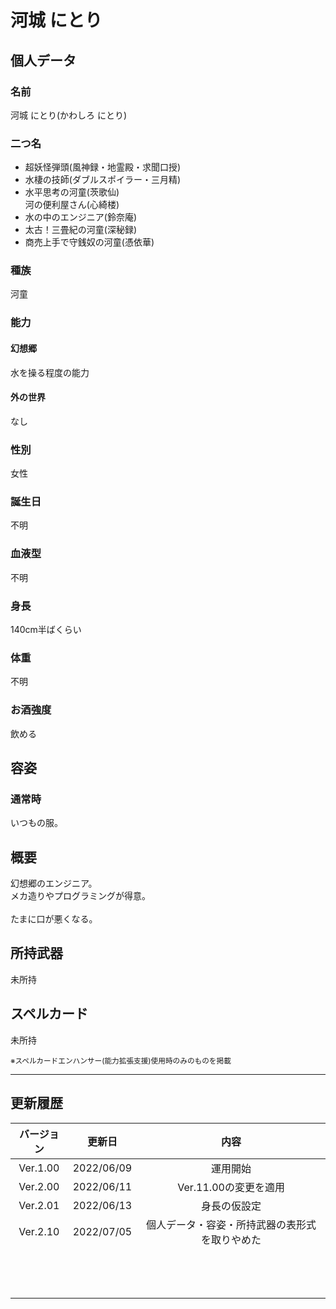 # 河城 にとり

## 個人データ
### 名前
河城 にとり(かわしろ にとり)

### 二つ名
- 超妖怪弾頭(風神録・地霊殿・求聞口授)
- 水棲の技師(ダブルスポイラー・三月精)
- 水平思考の河童(茨歌仙)<br />河の便利屋さん(心綺楼)
- 水の中のエンジニア(鈴奈庵)
- 太古！三畳紀の河童(深秘録)
- 商売上手で守銭奴の河童(憑依華)

### 種族
河童

### 能力
#### 幻想郷
水を操る程度の能力

#### 外の世界
なし

### 性別
女性

### 誕生日
不明

### 血液型
不明

### 身長
140cm半ばくらい

### 体重
不明

### お酒強度
飲める

## 容姿
### 通常時
いつもの服。

## 概要
幻想郷のエンジニア。<br />
メカ造りやプログラミングが得意。<br />
<br />
たまに口が悪くなる。

## 所持武器
未所持

## スペルカード
未所持

<sup>
※スペルカードエンハンサー(能力拡張支援)使用時のみのものを掲載
</sup>

***

## 更新履歴
|バージョン|更新日|内容|
|:---:|:---:|:---:|
|Ver.1.00|2022/06/09|運用開始|
|Ver.2.00|2022/06/11|Ver.11.00の変更を適用|
|Ver.2.01|2022/06/13|身長の仮設定|
|Ver.2.10|2022/07/05|個人データ・容姿・所持武器の表形式を取りやめた|
||||
||||
||||
||||
||||
||||
||||
||||
||||
||||
||||
||||
||||

